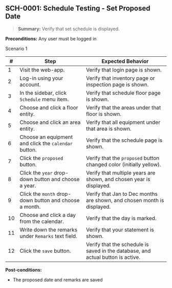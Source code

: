 ## **SCH-0001:** Schedule Testing - Set Proposed Date  

> **Summary:** Verify that set schedule is displayed.  <br>

**Preconditions:** Any user must be logged in 

Scenario 1 

 | \# | Step | Expected Behavior | 
 |----|------|-------------------| 
 |  1 |  Visit the web-app.    | Verify that login page is shown.  | 
 |  2 |  Log-in using your account.   | Verify that inventory page or inspection page is shown.   | 
 |  3 |  In the sidebar, click `Schedule` menu item.   | Verify that schedule floor page is shown.   |
 |  4 |  Choose and click a floor entity.   | Verify that the areas under that floor is shown.   |  
 |  5 |  Choose and click an area entity.   | Verify that all equipment under that area is shown.   |  
 |  6 |  Choose an equipment and click the `calendar` button.   | Verify that the schedule page is shown.   |  
 |  7 |  Click the `proposed` button.   | Verify that the `proposed` button changed color (initially yellow).   |  
 |  8 |  Click the `year` drop-down button and choose a year.   | Verify that multiple years are shown, and chosen year is displayed.   |
 |  9 |  Click the `month` drop-down button and choose a month.    | Verify that Jan to Dec months are shown, and chosen month is displayed.  | 
 |  10 |  Choose and click a day from the calendar.    | Verify that the day is marked.  | 
 |  11 |  Write down the remarks under `Remarks` text field.   | Verify that your statement is shown.  |
 |  12 |  Click the `save` button.   | Verify that the schedule is saved in the database, and actual button is active.  | 

**Post-conditions:**  

 - The proposed date and remarks are saved  
